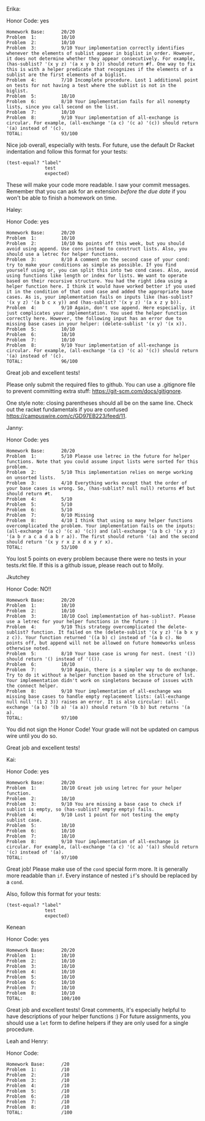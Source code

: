 Erika:

Honor Code: yes
```
Homework Base:      20/20
Problem  1:         10/10
Problem  2:         10/10
Problem  3:         9/10 Your implementation correctly identifies whenever the elements of sublist appear in biglist in order. However, it does not determine whether they appear consecutively. For example, (has-sublist? '(x y z) '(a x y b z)) should return #f. One way to fix this is with a helper predicate that recognizes if the elements of a sublist are the first elements of a biglist. 
Problem  4:         7/10 Incomplete procedure. Lost 1 additional point on tests for not having a test where the sublist is not in the biglist.
Problem  5:         10/10
Problem  6:         8/10 Your implementation fails for all nonempty lists, since you call second on the list. 
Problem  7:         10/10
Problem  8:         9/10 Your implementation of all-exchange is circular. For example, (all-exchange '(a c) '(c a) '(c)) should return '(a) instead of '(c).
TOTAL:              93/100
```

Nice job overall, especially with tests. For future, use the default Dr Racket indentation and follow this format for your tests:
```
(test-equal? "label"
              test
              expected)
```
These will make your code more readable.
I saw your commit messages. Remember that you can ask for an extension *before the due date* if you won't be able to finish a homework on time.

Haley:

Honor Code: yes
```
Homework Base:      20/20
Problem  1:         10/10
Problem  2:         10/10 No points off this week, but you should avoid using append. Use cons instead to construct lists. Also, you should use a letrec for helper functions. 
Problem  3:         8/10 A comment on the second case of your cond: try to make your conditions as simple as possible. If you find yourself using or, you can split this into two cond cases. Also, avoid using functions like length or index for lists. We want to operate based on their recursive structure. You had the right idea using a helper function here. I think it would have worked better if you used it in the condition of that cond case and added the appropriate base cases. As is, your implementation fails on inputs like (has-sublist? '(x y z) '(a b c x y)) and (has-sublist? '(x y z) '(a x z y b)).
Problem  4:         9/10 Again, don't use append. Here especially, it just complicates your implementation. You used the helper function correctly here. However, the following input has an error due to missing base cases in your helper: (delete-sublist '(x y) '(x x)).
Problem  5:         10/10
Problem  6:         10/10
Problem  7:         10/10
Problem  8:         9/10 Your implementation of all-exchange is circular. For example, (all-exchange '(a c) '(c a) '(c)) should return '(a) instead of '(c).
TOTAL:              96/100
```

Great job and excellent tests! 

Please only submit the required files to github. You can use a .gitignore file to prevent committing extra stuff: https://git-scm.com/docs/gitignore.

One style note: closing parentheses should all be on the same line. Check out the racket fundamentals if you are confused https://campuswire.com/c/GD97EB223/feed/11.

Janny:

Honor Code: yes
```
Homework Base:      20/20
Problem  1:         5/10 Please use letrec in the future for helper functions. Note that you could assume input lists were sorted for this problem.
Problem  2:         5/10 This implementation relies on merge working on unsorted lists.
Problem  3:         4/10 Everything works except that the order of your base cases is wrong. So, (has-sublist? null null) returns #f but should return #t.
Problem  4:         5/10 
Problem  5:         5/10
Problem  6:         5/10
Problem  7:         0/10 Missing
Problem  8:         4/10 I think that using so many helper functions overcomplicated the problem. Your implementation fails on the inputs: (all-exchange '(a c) '(c a) '(c)) and (all-exchange '(a b c) '(x y z) '(a b r a c a d a b r a)). The first should return '(a) and the second should return '(x y r x z x d x y r x).
TOTAL:              53/100
```

You lost 5 points on every problem because there were no tests in your tests.rkt file. If this is a github issue, please reach out to Molly.


Jkutchey

Honor Code: NO!!
```
Homework Base:      20/20
Problem  1:         10/10
Problem  2:         10/10
Problem  3:         10/10 Cool implementation of has-sublist?. Please use a letrec for your helper functions in the future :)
Problem  4:         9/10 This strategy overcomplicated the delete-sublist? function. It failed on the (delete-sublist '(x y z) '(a b x y z c)). Your function returned '((a b) c) instead of '(a b c). No points off, but append will not be allowed on future homeworks unless otherwise noted.
Problem  5:         8/10 Your base case is wrong for nest. (nest '()) should return '() instead of '(()). 
Problem  6:         10/10
Problem  7:         9/10 Again, there is a simpler way to do exchange. Try to do it without a helper function based on the structure of lst. Your implementation didn't work on singletons because of issues with the connect helper.
Problem  8:         9/10 Your implementation of all-exchange was missing base cases to handle empty replacement lists: (all-exchange null null '(1 2 3)) raises an error. It is also circular: (all-exchange '(a b) '(b a) '(a a)) should return '(b b) but returns '(a a).
TOTAL:              97/100
```

You did not sign the Honor Code! Your grade will not be updated on campus wire until you do so.

Great job and excellent tests!


Kai:

Honor Code: yes
```
Homework Base:      20/20
Problem  1:         10/10 Great job using letrec for your helper function.
Problem  2:         10/10
Problem  3:         9/10 You are missing a base case to check if sublist is empty, so (has-sublist? empty empty) fails.
Problem  4:         9/10 Lost 1 point for not testing the empty sublist case.
Problem  5:         10/10
Problem  6:         10/10
Problem  7:         10/10
Problem  8:         9/10 Your implementation of all-exchange is circular. For example, (all-exchange '(a c) '(c a) '(a)) should return '(c) instead of '(a).
TOTAL:              97/100
```

Great job! Please make use of the `cond` special form more. It is generally more readable than `if`. Every instance of nested `if`'s should be replaced by a `cond`.

Also, follow this format for your tests:
```
(test-equal? "label"
              test
              expected)
```


Kenean 

Honor Code: yes
```
Homework Base:      20/20
Problem  1:         10/10
Problem  2:         10/10
Problem  3:         10/10
Problem  4:         10/10
Problem  5:         10/10
Problem  6:         10/10
Problem  7:         10/10
Problem  8:         10/10
TOTAL:              100/100
```

Great job and excellent tests! Great comments, it's especially helpful to have descriptions of your helper functions :) For future assignments, you should use a `let` form to define helpers if they are only used for a single procedure.


Leah and Henry:

Honor Code:
```
Homework Base:      /20
Problem  1:         /10
Problem  2:         /10
Problem  3:         /10
Problem  4:         /10
Problem  5:         /10
Problem  6:         /10
Problem  7:         /10
Problem  8:         /10
TOTAL:              /100
```
